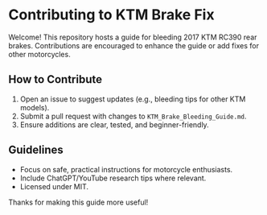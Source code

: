 # Contributing to KTM Brake Fix

Welcome! This repository hosts a guide for bleeding 2017 KTM RC390 rear brakes. Contributions are encouraged to enhance the guide or add fixes for other motorcycles.

## How to Contribute
1. Open an issue to suggest updates (e.g., bleeding tips for other KTM models).
2. Submit a pull request with changes to `KTM_Brake_Bleeding_Guide.md`.
3. Ensure additions are clear, tested, and beginner-friendly.

## Guidelines
- Focus on safe, practical instructions for motorcycle enthusiasts.
- Include ChatGPT/YouTube research tips where relevant.
- Licensed under MIT.

Thanks for making this guide more useful!
